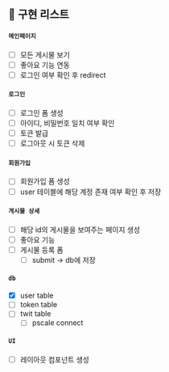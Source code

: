 ## 📒 구현 리스트

#### `메인페이지`

- [ ] 모든 게시물 보기
- [ ] 좋아요 기능 연동
- [ ] 로그인 여부 확인 후 redirect

#### `로그인`

- [ ] 로그인 폼 생성
- [ ] 아이디, 비밀번호 일치 여부 확인
- [ ] 토큰 발급
- [ ] 로그아웃 시 토큰 삭제

#### `회원가입`

- [ ] 회원가입 폼 생성
- [ ] user 테이블에 해당 계정 존재 여부 확인 후 저장

#### `게시물 상세`

- [ ] 해당 id의 게시물을 보여주는 페이지 생성
- [ ] 좋아요 기능
- [ ] 게시물 등록 폼
  - [ ] submit -> db에 저장

#### `db`

- [x] user table
- [ ] token table
- [ ] twit table
  - [ ] pscale connect

#### `UI`

- [ ] 레이아웃 컴포넌트 생성
